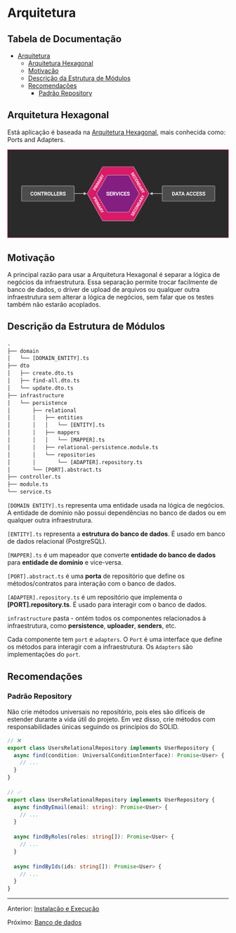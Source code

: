 # Arquitetura

## Tabela de Documentação<!-- omit in toc -->

- [Arquitetura](#arquitetura)
  - [Arquitetura Hexagonal](#arquitetura-hexagonal)
  - [Motivação](#motivação)
  - [Descrição da Estrutura de Módulos](#descrição-da-estrutura-de-módulos)
  - [Recomendações](#recomendações)
    - [Padrão Repository](#padrão-repository)

## Arquitetura Hexagonal

Está aplicação é baseada na [Arquitetura Hexagonal](<https://en.wikipedia.org/wiki/Hexagonal_architecture_(software)>), mais conhecida como: Ports and Adapters.

![Diagrama](images/hexagonal-architecture.png)

## Motivação

A principal razão para usar a Arquitetura Hexagonal é separar a lógica de negócios da infraestrutura. Essa separação permite trocar facilmente de banco de dados, o driver de upload de arquivos ou qualquer outra infraestrutura sem alterar a lógica de negócios, sem falar que os testes também não estarão acoplados.

## Descrição da Estrutura de Módulos

```txt
.
├── domain
│   └── [DOMAIN_ENTITY].ts
├── dto
│   ├── create.dto.ts
│   ├── find-all.dto.ts
│   └── update.dto.ts
├── infrastructure
│   └── persistence
│       ├── relational
│       │   ├── entities
│       │   │   └── [ENTITY].ts
│       │   ├── mappers
│       │   │   └── [MAPPER].ts
│       │   ├── relational-persistence.module.ts
│       │   └── repositories
│       │       └── [ADAPTER].repository.ts
│       └── [PORT].abstract.ts
├── controller.ts
├── module.ts
└── service.ts
```

`[DOMAIN ENTITY].ts` representa uma entidade usada na lógica de negócios. A entidade de domínio não possui dependências no banco de dados ou em qualquer outra infraestrutura.

`[ENTITY].ts` representa a **estrutura do banco de dados**. É usado em banco de dados relacional (PostgreSQL).

`[MAPPER].ts` é um mapeador que converte **entidade do banco de dados** para **entidade de domínio** e vice-versa.

`[PORT].abstract.ts` é uma **porta** de repositório que define os métodos/contratos para interação com o banco de dados.

`[ADAPTER].repository.ts` é um repositório que implementa o **[PORT].repository.ts**. É usado para interagir com o banco de dados.

`infrastructure` pasta - ontém todos os componentes relacionados à infraestrutura, como **persistence**, **uploader**, **senders**, etc.

Cada componente tem `port` e `adapters`. O `Port` é uma interface que define os métodos para interagir com a infraestrutura. Os `Adapters` são implementações do `port`.

## Recomendações

### Padrão Repository

Não crie métodos universais no repositório, pois eles são difíceis de estender durante a vida útil do projeto. Em vez disso, crie métodos com responsabilidades únicas seguindo os principios do SOLID.

```typescript
// ❌
export class UsersRelationalRepository implements UserRepository {
  async find(condition: UniversalConditionInterface): Promise<User> {
    // ...
  }
}

// ✅
export class UsersRelationalRepository implements UserRepository {
  async findByEmail(email: string): Promise<User> {
    // ...
  }

  async findByRoles(roles: string[]): Promise<User> {
    // ...
  }

  async findByIds(ids: string[]): Promise<User> {
    // ...
  }
}
```

---

Anterior: [Instalação e Execução](installing-and-running.md)

Próximo: [Banco de dados](database.md)
